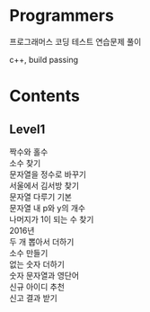 # Programmers

프로그래머스 코딩 테스트 연습문제 풀이

c++, build passing


# Contents


<h2>Level1</h2>

짝수와 홀수\
소수 찾기\
문자열을 정수로 바꾸기\
서울에서 김서방 찾기\
문자열 다루기 기본\
문자열 내 p와 y의 개수\
나머지가 1이 되는 수 찾기\
2016년\
두 개 뽑아서 더하기\
소수 만들기\
없는 숫자 더하기\
숫자 문자열과 영단어\
신규 아이디 추천\
신고 결과 받기
